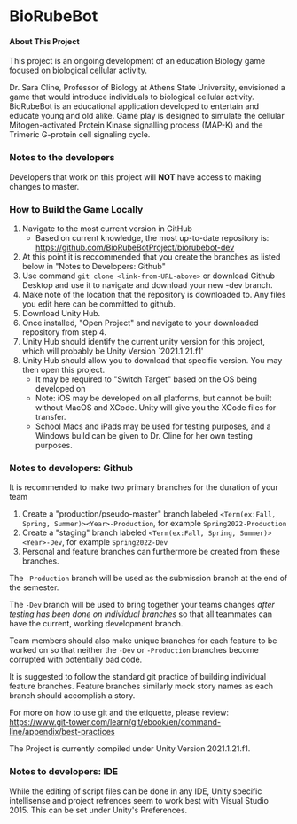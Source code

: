# BioRubeBot

#### About This Project
This project is an ongoing development of an education Biology game focused on biological cellular activity.

Dr. Sara Cline, Professor of Biology at Athens State University, envisioned a game that would introduce individuals to biological cellular activity.  BioRubeBot is an educational application developed to entertain and educate young and old alike.  Game play is designed to simulate the cellular Mitogen-activated Protein Kinase signalling process (MAP-K) and the Trimeric G-protein cell signaling cycle.

### Notes to the developers

Developers that work on this project will **NOT** have access to making changes to master.

### How to Build the Game Locally
1. Navigate to the most current version in GitHub
   * Based on current knowledge, the most up-to-date repository is:
     https://github.com/BioRubeBotProject/biorubebot-dev
2. At this point it is reccommended that you create the branches as listed below in "Notes to Developers: Github"
3. Use command `git clone <link-from-URL-above>` or download Github Desktop and use it to navigate and download your new -dev branch.
4. Make note of the location that the repository is downloaded to.  Any files you edit here can be committed to github.
5. Download Unity Hub.
6. Once installed, "Open Project" and navigate to your downloaded repository from step 4.
7. Unity Hub should identify the current unity version for this project, which will probably be Unity Version `2021.1.21.f1'
8. Unity Hub should allow you to download that specific version. You may then open this project.
   * It may be required to "Switch Target" based on the OS being developed on
   * Note: iOS may be developed on all platforms, but cannot be built without MacOS and XCode.  Unity will give you the XCode files for transfer.
   * School Macs and iPads may be used for testing purposes, and a Windows build can be given to Dr. Cline for her own testing purposes.


### Notes to developers: Github
It is recommended to make two primary branches for the duration of your team
1. Create a "production/pseudo-master" branch labeled `<Term(ex:Fall, Spring, Summer)><Year>-Production`, for example `Spring2022-Production`
2. Create a "staging" branch labeled `<Term(ex:Fall, Spring, Summer)><Year>-Dev`, for example `Spring2022-Dev`
3. Personal and feature branches can furthermore be created from these branches.

The `-Production` branch will be used as the submission branch at the end of the semester.

The `-Dev` branch will be used to bring together your teams changes *after testing has been done on individual branches* so that all teammates can have the current, working development branch.

Team members should also make unique branches for each feature to be worked on so that neither the `-Dev` or `-Production` branches become corrupted with potentially bad code.

It is suggested to follow the standard git practice of building individual feature branches.
Feature branches similarly mock story names as each branch should accomplish a story.

For more on how to use git and the etiquette, please review:
https://www.git-tower.com/learn/git/ebook/en/command-line/appendix/best-practices

The Project is currently compiled under Unity Version 2021.1.21.f1.

### Notes to developers: IDE
While the editing of script files can be done in any IDE, Unity specific intellisense and project refrences seem to work best with Visual Studio 2015.  This can be set under Unity's Preferences. 